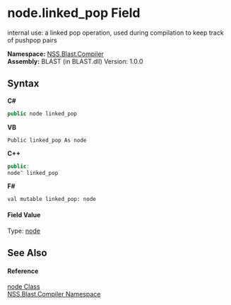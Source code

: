 # node.linked_pop Field
 

internal use: a linked pop operation, used during compilation to keep track of pushpop pairs

**Namespace:**&nbsp;<a href="26a25caa-f50b-92ad-f15c-dbb9db1493ae.md">NSS.Blast.Compiler</a><br />**Assembly:**&nbsp;BLAST (in BLAST.dll) Version: 1.0.0

## Syntax

**C#**<br />
``` C#
public node linked_pop
```

**VB**<br />
``` VB
Public linked_pop As node
```

**C++**<br />
``` C++
public:
node^ linked_pop
```

**F#**<br />
``` F#
val mutable linked_pop: node
```


#### Field Value
Type: <a href="7dc9b7e9-64ad-f224-ae1a-4e6639739f56.md">node</a>

## See Also


#### Reference
<a href="7dc9b7e9-64ad-f224-ae1a-4e6639739f56.md">node Class</a><br /><a href="26a25caa-f50b-92ad-f15c-dbb9db1493ae.md">NSS.Blast.Compiler Namespace</a><br />